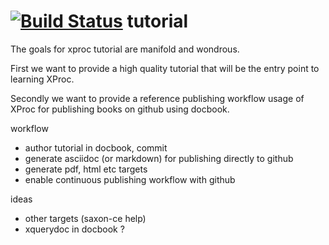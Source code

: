 [![Build Status](https://magnum.travis-ci.com/xquery/xproc-tutorial.svg?token=UNXhdYp7dYgp5Vyh8ZNz&branch=master)](https://travis-ci.org/travis-ci/travis-build)
tutorial
========

The goals for xproc tutorial are manifold and wondrous.

First we want to provide a high quality tutorial that will be the entry point to learning XProc. 

Secondly we want to provide a reference publishing workflow usage of XProc for publishing books on github using docbook.

workflow
* author tutorial in docbook, commit
* generate asciidoc (or markdown) for publishing directly to github
* generate pdf, html etc targets 
* enable continuous publishing workflow with github

ideas
* other targets (saxon-ce help)
* xquerydoc in docbook ?

